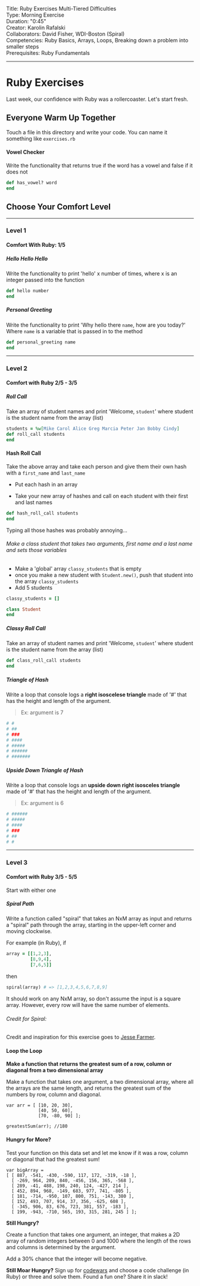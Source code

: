 
Title: Ruby Exercises Multi-Tiered Difficulties<br>
Type: Morning Exercise <br>
Duration: "0:45"<br>
Creator: Karolin Rafalski<br>
Collaborators: David Fisher, WDI-Boston (Spiral) <br>
Competencies: Ruby Basics, Arrays, Loops, Breaking down a problem into smaller steps<br>
Prerequisites: Ruby Fundamentals<br>

---

# Ruby Exercises

Last week, our confidence with Ruby was a rollercoaster. Let's start fresh.


## Everyone Warm Up Together

Touch a file in this directory and write your code. You can name it something like `exercises.rb`

#### Vowel Checker
Write the functionality that returns true if the word has a vowel and false if it does not

```ruby
def has_vowel? word
end
```

## Choose Your Comfort Level
---
### Level 1
#### Comfort With Ruby: 1/5

##### Hello Hello Hello
Write the functionality to print 'hello' x number of times, where x is an integer passed into the function

```ruby
def hello number
end
```

##### Personal Greeting
Write the functionality to print 'Why hello there `name`, how are you today?' Where `name` is a variable that is passed in to the method

```ruby
def personal_greeting name
end
```


---
### Level 2

#### Comfort with Ruby 2/5 - 3/5

##### Roll Call
Take an array of student names and print 'Welcome, `student`' where student is the student name from the array (list)

```ruby
students = %w[Mike Carol Alice Greg Marcia Peter Jan Bobby Cindy]
def roll_call students
end
```

#### Hash Roll Call

Take the above array and take each person and give them their own hash with a `first_name` and `last_name`


- Put each hash in an array


- Take your new array of hashes and call on each student with their first and last names

```ruby
def hash_roll_call students
end
```

Typing all those hashes was probably annoying...

###### Make a class student that takes two arguments, first name and a last name and sets those variables
- Make a 'global' array `classy_students` that is empty
- once you make a new student with `Student.new()`, push that student into the array `classy_students`
-  Add 5 students

```ruby
classy_students = []

class Student
end
```

##### Classy Roll Call
Take an array of student names and print 'Welcome, `student`' where student is the student name from the array (list)

```ruby
def class_roll_call students
end
```
##### Triangle of Hash
Write a loop that console logs a **right isoscelese triangle** made of '#' that has the height and length of the argument.
>Ex: argument is 7

```ruby
# #
# ##
# ###
# ####
# #####
# ######
# #######
```

##### Upside Down Triangle of Hash

Write a loop that console logs an **upside down right isosceles triangle** made of '#' that has the height and length of the argument.

>Ex: argument is 6
```ruby
# ######
# #####
# ####
# ###
# ##
# #
```


---
### Level 3
#### Comfort with Ruby 3/5 - 5/5

Start with either one

##### Spiral Path

Write a function called "spiral" that takes an NxM array as input and returns a "spiral" path through the array, starting in the upper-left corner and moving clockwise.  

For example (in Ruby), if

```ruby
array = [[1,2,3],
         [8,9,4],
         [7,6,5]]
```

then

```ruby
spiral(array) # => [1,2,3,4,5,6,7,8,9]
```

It should work on any NxM array, so don't assume the input is a square array.  However, every row will have the same number of elements.


###### Credit for Spiral:

Credit and inspiration for this exercise goes to [Jesse Farmer](https://gist.github.com/jfarmer/b043eee597d2f4934fb2#file-spiral-md).

#### Loop the Loop

**Make a function that returns the greatest sum of a row, column or diagonal from a two dimensional array**


Make a function that takes one argument, a two dimensional array, where all the arrays are the same length, and returns the greatest sum of the numbers by row, column and diagonal.
```
var arr = [ [10, 20, 30],
            [40, 50, 60],
            [70, -80, 90] ];

greatestSum(arr); //180
```

#### Hungry for More?


Test your function on this data set and let me know if it was a row, column or diagonal that had the greatest sum!

```
var bigArray =
[ [ 887, -541, -430, -590, 117, 172, -319, -18 ],
  [ -269, 964, 209, 840, -456, 156, 365, -568 ],
  [ 289, -41, 488, 198, 240, 124, -427, 214 ],
  [ 452, 894, 968, -149, 683, 977, 741, -805 ],
  [ 181, -714, -950, 107, 800, 751, -143, 380 ],
  [ 152, 493, 707, 914, 37, 356, -625, 608 ],
  [ -345, 906, 83, 676, 723, 381, 557, -183 ],
  [ 199, -943, -710, 565, 193, 315, 281, 245 ] ];
```

**Still Hungry?**<br>

Create a function that takes one argument, an integer, that makes a 2D array of random integers between 0  and 1000 where the length of the rows and columns is determined by the argument.

Add a 30% chance that the integer will become negative.

**Still Moar Hungry?**
Sign up for [codewars](codewars.com) and choose a code challenge (in Ruby) or three and solve them. Found a fun one? Share it in slack!
